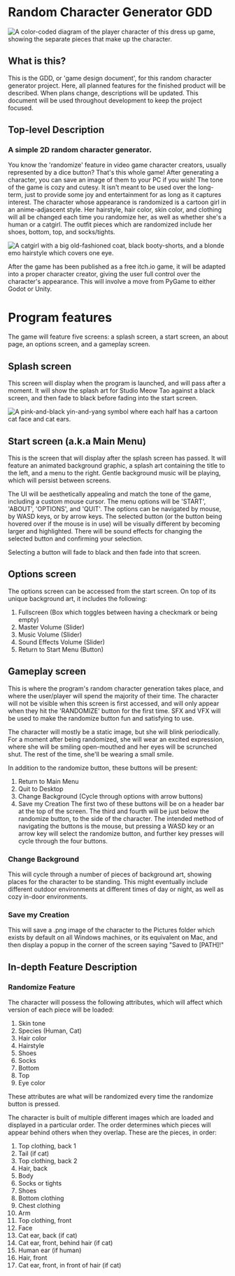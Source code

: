 # Random Character Generator GDD
![A color-coded diagram of the player character of this dress up game, showing the separate pieces that make up the character. ](randomcharactergenerator/assets/img/gdd/spr_protag_base_v2.png)
## What is this? 
This is the GDD, or 'game design document', for this random character generator project. Here, all planned features for the finished product will be described. When plans change, descriptions will be updated. This document will be used throughout development to keep the project focused. 
## Top-level Description
### A simple 2D random character generator. 
You know the 'randomize' feature in video game character creators, usually represented by a dice button? That's this whole game! After generating a character, you can save an image of them to your PC if you wish!
The tone of the game is cozy and cutesy. It isn't meant to be used over the long-term, just to provide some joy and entertainment for as long as it captures interest. 
The character whose appearance is randomized is a cartoon girl in an anime-adjascent style. Her hairstyle, hair color, skin color, and clothing will all be changed each time you randomize her, as well as whether she's a human or a catgirl. The outfit pieces which are randomized include her shoes, bottom, top, and socks/tights. 

![A catgirl with a big old-fashioned coat, black booty-shorts, and a blonde emo hairstyle which covers one eye. ](randomcharactergenerator/assets/img/gdd/example_character.png)

After the game has been published as a free itch.io game, it will be adapted into a proper character creator, giving the user full control over the character's appearance. This will involve a move from PyGame to either Godot or Unity. 

# Program features
The game will feature five screens: a splash screen, a start screen, an about page, an options screen, and a gameplay screen. 
## Splash screen
This screen will display when the program is launched, and will pass after a moment. It will show the splash art for Studio Meow Tao against a black screen, and then fade to black before fading into the start screen. 

![A pink-and-black yin-and-yang symbol where each half has a cartoon cat face and cat ears. ](randomcharactergenerator/assets/img/gdd/studio_meow_tao_logo_small.png)

## Start screen (a.k.a Main Menu)
This is the screen that will display after the splash screen has passed. It will feature an animated background graphic, a splash art containing the title to the left, and a menu to the right. Gentle background music will be playing, which will persist between screens. 

The UI will be aesthetically appealing and match the tone of the game, including a custom mouse cursor. The menu options will be 'START', 'ABOUT', 'OPTIONS', and 'QUIT'. The options can be navigated by mouse, by WASD keys, or by arrow keys. The selected button (or the button being hovered over if the mouse is in use) will be visually different by becoming larger and highlighted. There will be sound effects for changing the selected button and confirming your selection. 

Selecting a button will fade to black and then fade into that screen. 

## Options screen
The options screen can be accessed from the start screen. On top of its unique background art, it includes the following: 
1. Fullscreen (Box which toggles between having a checkmark or being empty)
2. Master Volume (Slider)
3. Music Volume (Slider)
4. Sound Effects Volume (Slider)
5. Return to Start Menu (Button)

## Gameplay screen
This is where the program's random character generation takes place, and where the user/player will spend the majority of their time. 
The character will not be visible when this screen is first accessed, and will only appear when they hit the 'RANDOMIZE' button for the first time. SFX and VFX will be used to make the randomize button fun and satisfying to use. 

The character will mostly be a static image, but she will blink periodically. For a moment after being randomized, she will wear an excited expression, where she will be smiling open-mouthed and her eyes will be scrunched shut. The rest of the time, she'll be wearing a small smile. 

In addition to the randomize button, these buttons will be present: 
1. Return to Main Menu
2. Quit to Desktop
2. Change Background (Cycle through options with arrow buttons)
4. Save my Creation
The first two of these buttons will be on a header bar at the top of the screen. The third and fourth will be just below the randomize button, to the side of the character. The intended method of navigating the buttons is the mouse, but pressing a WASD key or an arrow key will select the randomize button, and further key presses will cycle through the four buttons. 
### Change Background
This will cycle through a number of pieces of background art, showing places for the character to be standing. This might eventually include different outdoor environments at different times of day or night, as well as cozy in-door environments. 
### Save my Creation
This will save a .png image of the character to the Pictures folder which exists by default on all Windows machines, or its equivalent on Mac, and then display a popup in the corner of the screen saying "Saved to [PATH]!"

## In-depth Feature Description
### Randomize Feature
The character will possess the following attributes, which will affect which version of each piece will be loaded: 
1. Skin tone
2. Species (Human, Cat)
3. Hair color
4. Hairstyle
5. Shoes
6. Socks
7. Bottom
8. Top
9. Eye color

These attributes are what will be randomized every time the randomize button is pressed. 

The character is built of multiple different images which are loaded and displayed in a particular order. The order determines which pieces will appear behind others when they overlap. These are the pieces, in order: 
1. Top clothing, back 1
2. Tail (if cat)
3. Top clothing, back 2
4. Hair, back
5. Body
6. Socks or tights
7. Shoes
8. Bottom clothing
9. Chest clothing
10. Arm
11. Top clothing, front
12. Face
13. Cat ear, back (if cat)
14. Cat ear, front, behind hair (if cat)
15. Human ear (if human)
16. Hair, front
17. Cat ear, front, in front of hair (if cat)

